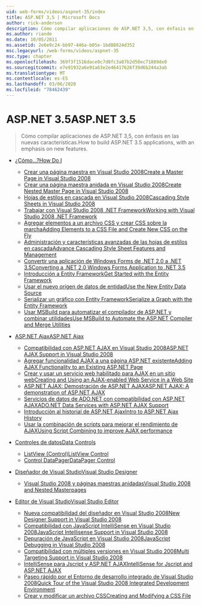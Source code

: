 ```yaml
---
uid: web-forms/videos/aspnet-35/index
title: ASP.NET 3,5 | Microsoft Docs
author: rick-anderson
description: Cómo compilar aplicaciones de ASP.NET 3,5, con énfasis en las nuevas características.
ms.author: riande
ms.date: 10/05/2011
ms.assetid: 2e6e9c24-bb97-446a-b05e-1bd88824d352
msc.legacyurl: /web-forms/videos/aspnet-35
msc.type: chapter
ms.openlocfilehash: 369f3f1516dace0c7d8fc3a87b2d50ec71889de0
ms.sourcegitcommit: e7e91932a6e91a63e2e46417626f39d6b244a3ab
ms.translationtype: MT
ms.contentlocale: es-ES
ms.lasthandoff: 03/06/2020
ms.locfileid: "78462439"
---
```

# <a name="aspnet-35"></a><span data-ttu-id="b3712-103">ASP.NET 3.5</span><span class="sxs-lookup"><span data-stu-id="b3712-103">ASP.NET 3.5</span></span>

> <span data-ttu-id="b3712-104">Cómo compilar aplicaciones de ASP.NET 3,5, con énfasis en las nuevas características.</span><span class="sxs-lookup"><span data-stu-id="b3712-104">How to build ASP.NET 3.5 applications, with an emphasis on new features.</span></span>

- [<span data-ttu-id="b3712-105">¿Cómo...?</span><span class="sxs-lookup"><span data-stu-id="b3712-105">How Do I</span></span>](how-do-i/index.md)

    - [<span data-ttu-id="b3712-106">Crear una página maestra en Visual Studio 2008</span><span class="sxs-lookup"><span data-stu-id="b3712-106">Create a Master Page in Visual Studio 2008</span></span>](how-do-i/how-do-i-create-a-master-page-in-visual-studio-2008.md)
    - [<span data-ttu-id="b3712-107">Crear una página maestra anidada en Visual Studio 2008</span><span class="sxs-lookup"><span data-stu-id="b3712-107">Create Nested Master Page in Visual Studio 2008</span></span>](how-do-i/how-do-i-create-nested-master-page-in-visual-studio-2008.md)
    - [<span data-ttu-id="b3712-108">Hojas de estilos en cascada en Visual Studio 2008</span><span class="sxs-lookup"><span data-stu-id="b3712-108">Cascading Style Sheets in Visual Studio 2008</span></span>](how-do-i/how-do-i-cascading-style-sheets-in-visual-studio-2008.md)
    - [<span data-ttu-id="b3712-109">Trabajar con Visual Studio 2008 .NET Framework</span><span class="sxs-lookup"><span data-stu-id="b3712-109">Working with Visual Studio 2008 .NET Framework</span></span>](how-do-i/how-do-i-working-with-visual-studio-2008-net-framework.md)
    - [<span data-ttu-id="b3712-110">Agregar elementos a un archivo CSS y crear CSS sobre la marcha</span><span class="sxs-lookup"><span data-stu-id="b3712-110">Adding Elements to a CSS File and Create New CSS on the Fly</span></span>](how-do-i/how-do-i-adding-elements-to-a-css-file-and-create-new-css-on-the-fly.md)
    - [<span data-ttu-id="b3712-111">Administración y características avanzadas de las hojas de estilos en cascada</span><span class="sxs-lookup"><span data-stu-id="b3712-111">Advance Cascading Style Sheet Features and Management</span></span>](how-do-i/how-do-i-advance-cascading-style-sheet-features-and-management.md)
    - [<span data-ttu-id="b3712-112">Convertir una aplicación de Windows Forms de .NET 2.0 a .NET 3.5</span><span class="sxs-lookup"><span data-stu-id="b3712-112">Converting a .NET 2.0 Windows Forms Application to .NET 3.5</span></span>](how-do-i/how-do-i-converting-a-net-20-windows-forms-application-to-net-35.md)
    - [<span data-ttu-id="b3712-113">Introducción a Entity Framework</span><span class="sxs-lookup"><span data-stu-id="b3712-113">Get Started with the Entity Framework</span></span>](how-do-i/how-do-i-get-started-with-the-entity-framework.md)
    - [<span data-ttu-id="b3712-114">Usar el nuevo origen de datos de entidad</span><span class="sxs-lookup"><span data-stu-id="b3712-114">Use the New Entity Data Source</span></span>](how-do-i/how-do-i-use-the-new-entity-data-source.md)
    - [<span data-ttu-id="b3712-115">Serializar un gráfico con Entity Framework</span><span class="sxs-lookup"><span data-stu-id="b3712-115">Serialize a Graph with the Entity Framework</span></span>](how-do-i/how-do-i-serialize-a-graph-with-the-entity-framework.md)
    - [<span data-ttu-id="b3712-116">Usar MSBuild para automatizar el compilador de ASP.NET y combinar utilidades</span><span class="sxs-lookup"><span data-stu-id="b3712-116">Use MSBuild to Automate the ASP.NET Compiler and Merge Utilities</span></span>](how-do-i/how-do-i-use-msbuild-to-automate-the-aspnet-compiler-and-merge-utilities.md)
- [<span data-ttu-id="b3712-117">ASP.NET Ajax</span><span class="sxs-lookup"><span data-stu-id="b3712-117">ASP.NET Ajax</span></span>](aspnet-ajax/index.md)

    - [<span data-ttu-id="b3712-118">Compatibilidad con ASP.NET AJAX en Visual Studio 2008</span><span class="sxs-lookup"><span data-stu-id="b3712-118">ASP.NET AJAX Support in Visual Studio 2008</span></span>](aspnet-ajax/aspnet-ajax-support-in-visual-studio-2008.md)
    - [<span data-ttu-id="b3712-119">Agregar funcionalidad AJAX a una página ASP.NET existente</span><span class="sxs-lookup"><span data-stu-id="b3712-119">Adding AJAX Functionality to an Existing ASP.NET Page</span></span>](aspnet-ajax/adding-ajax-functionality-to-an-existing-aspnet-page.md)
    - [<span data-ttu-id="b3712-120">Crear y usar un servicio web habilitado para AJAX en un sitio web</span><span class="sxs-lookup"><span data-stu-id="b3712-120">Creating and Using an AJAX-enabled Web Service in a Web Site</span></span>](aspnet-ajax/creating-and-using-an-ajax-enabled-web-service-in-a-web-site.md)
    - [<span data-ttu-id="b3712-121">ASP.NET AJAX: Demostración de ASP.NET AJAX</span><span class="sxs-lookup"><span data-stu-id="b3712-121">ASP.NET AJAX: A demonstration of ASP.NET AJAX</span></span>](aspnet-ajax/aspnet-ajax-a-demonstration-of-aspnet-ajax.md)
    - [<span data-ttu-id="b3712-122">Servicios de datos de ADO.NET con compatibilidad con ASP.NET AJAX</span><span class="sxs-lookup"><span data-stu-id="b3712-122">ADO.NET Data Services with ASP.NET AJAX Support</span></span>](aspnet-ajax/adonet-data-services-with-aspnet-ajax-support.md)
    - [<span data-ttu-id="b3712-123">Introducción al historial de ASP.NET Ajax</span><span class="sxs-lookup"><span data-stu-id="b3712-123">Intro to ASP.NET Ajax History</span></span>](aspnet-ajax/introduction-to-aspnet-ajax-history.md)
    - [<span data-ttu-id="b3712-124">Usar la combinación de scripts para mejorar el rendimiento de AJAX</span><span class="sxs-lookup"><span data-stu-id="b3712-124">Using Script Combining to improve AJAX performance</span></span>](aspnet-ajax/using-script-combining-to-improve-ajax-performance.md)
- [<span data-ttu-id="b3712-125">Controles de datos</span><span class="sxs-lookup"><span data-stu-id="b3712-125">Data Controls</span></span>](data-controls/index.md)

    - [<span data-ttu-id="b3712-126">ListView (Control)</span><span class="sxs-lookup"><span data-stu-id="b3712-126">ListView Control</span></span>](data-controls/the-listview-control.md)
    - [<span data-ttu-id="b3712-127">Control DataPager</span><span class="sxs-lookup"><span data-stu-id="b3712-127">DataPager Control</span></span>](data-controls/the-datapager-control.md)
- [<span data-ttu-id="b3712-128">Diseñador de Visual Studio</span><span class="sxs-lookup"><span data-stu-id="b3712-128">Visual Studio Designer</span></span>](visual-studio-designer/index.md)

    - [<span data-ttu-id="b3712-129">Visual Studio 2008 y páginas maestras anidadas</span><span class="sxs-lookup"><span data-stu-id="b3712-129">Visual Studio 2008 and Nested Masterpages</span></span>](visual-studio-designer/visual-studio-2008-and-nested-masterpages.md)
- [<span data-ttu-id="b3712-130">Editor de Visual Studio</span><span class="sxs-lookup"><span data-stu-id="b3712-130">Visual Studio Editor</span></span>](visual-studio-editor/index.md)

    - [<span data-ttu-id="b3712-131">Nueva compatibilidad del diseñador en Visual Studio 2008</span><span class="sxs-lookup"><span data-stu-id="b3712-131">New Designer Support in Visual Studio 2008</span></span>](visual-studio-editor/new-designer-support-in-visual-studio-2008.md)
    - [<span data-ttu-id="b3712-132">Compatibilidad con JavaScript IntelliSense en Visual Studio 2008</span><span class="sxs-lookup"><span data-stu-id="b3712-132">JavaScript Intellisense Support in Visual Studio 2008</span></span>](visual-studio-editor/javascript-intellisense-support-in-visual-studio-2008.md)
    - [<span data-ttu-id="b3712-133">Depuración de JavaScript en Visual Studio 2008</span><span class="sxs-lookup"><span data-stu-id="b3712-133">JavaScript Debugging in Visual Studio 2008</span></span>](visual-studio-editor/javascript-debugging-in-visual-studio-2008.md)
    - [<span data-ttu-id="b3712-134">Compatibilidad con múltiples versiones en Visual Studio 2008</span><span class="sxs-lookup"><span data-stu-id="b3712-134">Multi Targeting Support in Visual Studio 2008</span></span>](visual-studio-editor/multi-targeting-support-in-visual-studio-2008.md)
    - [<span data-ttu-id="b3712-135">IntelliSense para Jscript y ASP.NET AJAX</span><span class="sxs-lookup"><span data-stu-id="b3712-135">IntelliSense for Jscript and ASP.NET AJAX</span></span>](visual-studio-editor/intellisense-for-jscript-and-aspnet-ajax.md)
    - [<span data-ttu-id="b3712-136">Paseo rápido por el Entorno de desarrollo integrado de Visual Studio 2008</span><span class="sxs-lookup"><span data-stu-id="b3712-136">Quick Tour of the Visual Studio 2008 Integrated Development Environment</span></span>](visual-studio-editor/quick-tour-of-the-visual-studio-2008-integrated-development-environment.md)
    - [<span data-ttu-id="b3712-137">Crear y modificar un archivo CSS</span><span class="sxs-lookup"><span data-stu-id="b3712-137">Creating and Modifying a CSS File</span></span>](visual-studio-editor/creating-and-modifying-a-css-file.md)
